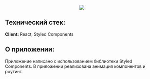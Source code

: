 <div align="center">
  <img src="https://user-images.githubusercontent.com/73392762/183083428-942e7c54-ce71-43fb-9992-891d859b2ef9.png"/>
</div>

<div>
<h2> Технический стек: </h2>

**Client:** React, Styled Components
  
<h2> О приложении: </h2>
 Приложение написано с использованием библиотеки Styled Components. В приложении реализована анимация компонентов и роутинг.
</div>



